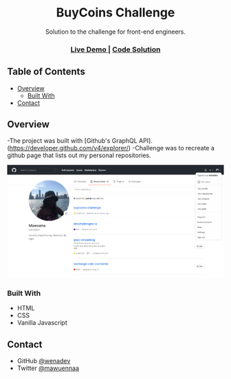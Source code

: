 <h1 align="center">BuyCoins Challenge</h1>

<div align="center">
   Solution to the challenge for front-end engineers.
</div>

<div align="center">
  <h3>
    <a href="https://wenadev-repo-clone.netlify.app/">
      Live Demo
    </a>
    <span> | </span>
    <a href="https://github.com/wenadev/buycoins-challenge">
      Code Solution
    </a>
  </h3>
</div>

<!-- TABLE OF CONTENTS -->

## Table of Contents

- [Overview](#overview)
  - [Built With](#built-with)
- [Contact](#contact)

<!-- OVERVIEW -->

## Overview
-The project was built with [Github's GraphQL API].(https://developer.github.com/v4/explorer/)
-Challenge was to recreate a github page that lists out my personal repositories.

![screenshot](assets/preview.png)

### Built With

- HTML
- CSS
- Vanilla Javascript


## Contact


- GitHub [@wenadev](https://github.com/wenadev)
- Twitter [@mawuennaa](https://twitter.com/mawuennaa)
